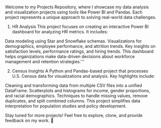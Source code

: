 Welcome to my Projects Repository, where I showcase my data analysis and visualization projects using tools like Power BI and Pandas. Each project represents a unique approach to solving real-world data challenges.

1. HR Analysis
This project focuses on creating an interactive Power BI dashboard for analyzing HR metrics. It includes:

Data modeling using Star and Snowflake schemas.
Visualizations for demographics, employee performance, and attrition trends.
Key insights on satisfaction levels, performance ratings, and hiring trends.
This dashboard helps organizations make data-driven decisions about workforce management and retention strategies.'''

2. Census Insights
A Python and Pandas-based project that processes U.S. Census data for visualizations and analysis. Key highlights include:

Cleaning and transforming data from multiple CSV files into a unified DataFrame.
Scatterplots and histograms for income, gender proportions, and racial demographics.
Techniques to handle missing values, remove duplicates, and split combined columns.
This project simplifies data interpretation for population studies and policy development.

Stay tuned for more projects! Feel free to explore, clone, and provide feedback on my work. 🚀
